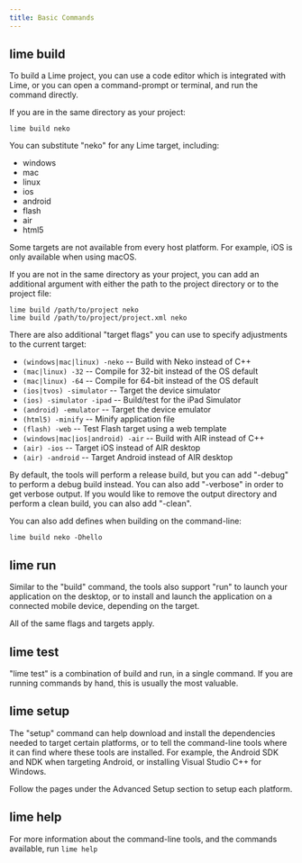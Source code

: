 ```yaml
---
title: Basic Commands
---
```


## lime build

To build a Lime project, you can use a code editor which is integrated with Lime, or you can open a command-prompt or terminal, and run the command directly.

If you are in the same directory as your project:

    lime build neko

You can substitute "neko" for any Lime target, including:

 * windows
 * mac
 * linux
 * ios
 * android
 * flash
 * air
 * html5

Some targets are not available from every host platform. For example, iOS is only available when using macOS.

If you are not in the same directory as your project, you can add an additional argument with either the path to the project directory or to the project file:

    lime build /path/to/project neko
    lime build /path/to/project/project.xml neko

There are also additional "target flags" you can use to specify adjustments to the current target:

 * `(windows|mac|linux) -neko` -- Build with Neko instead of C++
 * `(mac|linux) -32` -- Compile for 32-bit instead of the OS default
 * `(mac|linux) -64` -- Compile for 64-bit instead of the OS default
 * `(ios|tvos) -simulator` -- Target the device simulator
 * `(ios) -simulator -ipad` -- Build/test for the iPad Simulator
 * `(android) -emulator` -- Target the device emulator
 * `(html5) -minify` -- Minify application file
 * `(flash) -web` -- Test Flash target using a web template
 * `(windows|mac|ios|android) -air` -- Build with AIR instead of C++
 * `(air) -ios` -- Target iOS instead of AIR desktop
 * `(air) -android` -- Target Android instead of AIR desktop

By default, the tools will perform a release build, but you can add "-debug" to perform a debug build instead. You can also add "-verbose" in order to get verbose output. If you would like to remove the output directory and perform a clean build, you can also add "-clean".

You can also add defines when building on the command-line:

    lime build neko -Dhello

## lime run

Similar to the "build" command, the tools also support "run" to launch your application on the desktop, or to install and launch the application on a connected mobile device, depending on the target.

All of the same flags and targets apply.

## lime test

"lime test" is a combination of build and run, in a single command. If you are running commands by hand, this is usually the most valuable.

## lime setup

The "setup" command can help download and install the dependencies needed to target certain platforms, or to tell the command-line tools where it can find where these tools are installed. For example, the Android SDK and NDK when targeting Android, or installing Visual Studio C++ for Windows.

Follow the pages under the Advanced Setup section to setup each platform.

## lime help

For more information about the command-line tools, and the commands available, run `lime help`
